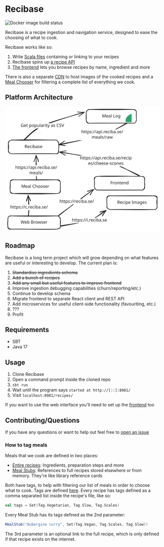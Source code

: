 # Recibase

![Docker image build status](https://github.com/The-Silverwood-Institute/Recibase/actions/workflows/build.yml/badge.svg)

Recibase is a recipe ingestion and navigation service, designed to ease the choosing of what to cook.

Recibase works like so:

1. Write [Scala files][recipes] containing or linking to your recipes
2. Recibase spins up [a recipe API][recipe-api]
3. [The frontend][frontend] lets you browse recipes by name, ingredient and more

There is also a separate [CDN][recipe-images] to host images of the cooked recipes and a [Meal Chooser][meal-chooser] for filtering a complete list of everything we cook.

## Platform Architecture

![architecture-diagram](architecture.svg)

## Roadmap

Recibase is a long term project which will grow depending on what features are useful or interesting to develop. The current plan is:

1. ~~Standardise ingredients schema~~
2. ~~Add a bunch of recipes~~
3. ~~Add any small but useful features to improve frontend~~
4. Improve ingestion debugging capabilities (churn/reporting/etc.)
5. Continue to develop schema
6. Migrate frontend to separate React client and REST API
7. Add microservices for useful client-side functionality (favouriting, etc.)
8. ???
9. Profit

## Requirements

- SBT
- Java 17

## Usage

1. Clone Recibase
2. Open a command prompt inside the cloned repo
3. `sbt run`
4. Wait until the program says `started at http://[::]:8081/`
5. Visit `localhost:8081/recipes/`

If you want to use the web interface you'll need to set up the [frontend][frontend] too

## Contributing/Questions

If you have any questions or want to help out feel free to [open an issue][new-issue]

### How to tag meals

Meals that we cook are defined in two places:
- [Entire recipes](https://github.com/The-Silverwood-Institute/Recibase/tree/master/src/main/scala/se/reciba/api/recibase/recipes): Ingredients, preparation steps and more
- [Meal Stubs](https://github.com/The-Silverwood-Institute/Recibase/blob/master/src/main/scala/se/reciba/api/recibase/MealDefinitions.scala): References to full recipes stored elsewhere or from memory. They're like library reference cards

Both have tags, to help with filtering our list of meals in order to choose what to cook. Tags are defined [here](https://github.com/The-Silverwood-Institute/Recibase/blob/master/src/main/scala/se/reciba/api/recibase/model/Tag.scala). Every recipe has tags defined as a comma separated list inside the recipe's file, like so:
```scala
val tags = Set(Tag.Vegetarian, Tag.Slow, Tag.Scales)
```
Every Meal Stub has its tags defined as the 2nd parameter:
```scala
MealStub("Aubergine curry", Set(Tag.Vegan, Tag.Scales, Tag.Slow))
```
The 3rd parameter is an optional link to the full recipe, which is only defined if that recipe exists on the internet.

[recipes]: https://github.com/The-Silverwood-Institute/Recibase/tree/master/src/main/scala/com/herokuapp/recibase/recipes
[recipe-api]: https://api.reciba.se/
[frontend]: https://github.com/The-Silverwood-Institute/Frontend
[new-issue]: https://github.com/The-Silverwood-Institute/Recibase/issues/new
[recipe-images]: https://github.com/The-Silverwood-Institute/Recipe-Images/
[meal-chooser]: https://c.reciba.se/
